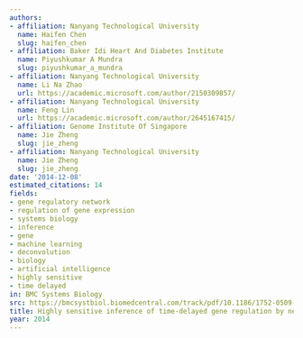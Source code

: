 ```yaml
---
authors:
- affiliation: Nanyang Technological University
  name: Haifen Chen
  slug: haifen_chen
- affiliation: Baker Idi Heart And Diabetes Institute
  name: Piyushkumar A Mundra
  slug: piyushkumar_a_mundra
- affiliation: Nanyang Technological University
  name: Li Na Zhao
  url: https://academic.microsoft.com/author/2150309857/
- affiliation: Nanyang Technological University
  name: Feng Lin
  url: https://academic.microsoft.com/author/2645167415/
- affiliation: Genome Institute Of Singapore
  name: Jie Zheng
  slug: jie_zheng
- affiliation: Nanyang Technological University
  name: Jie Zheng
  slug: jie_zheng
date: '2014-12-08'
estimated_citations: 14
fields:
- gene regulatory network
- regulation of gene expression
- systems biology
- inference
- gene
- machine learning
- deconvolution
- biology
- artificial intelligence
- highly sensitive
- time delayed
in: BMC Systems Biology
src: https://bmcsystbiol.biomedcentral.com/track/pdf/10.1186/1752-0509-8-S4-S6
title: Highly sensitive inference of time-delayed gene regulation by network deconvolution.
year: 2014
---
```

